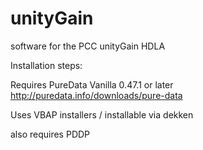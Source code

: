 # unityGain
software for the PCC unityGain HDLA

Installation steps:

Requires PureData Vanilla 0.47.1 or later
http://puredata.info/downloads/pure-data

Uses VBAP installers / installable via dekken

also requires PDDP
